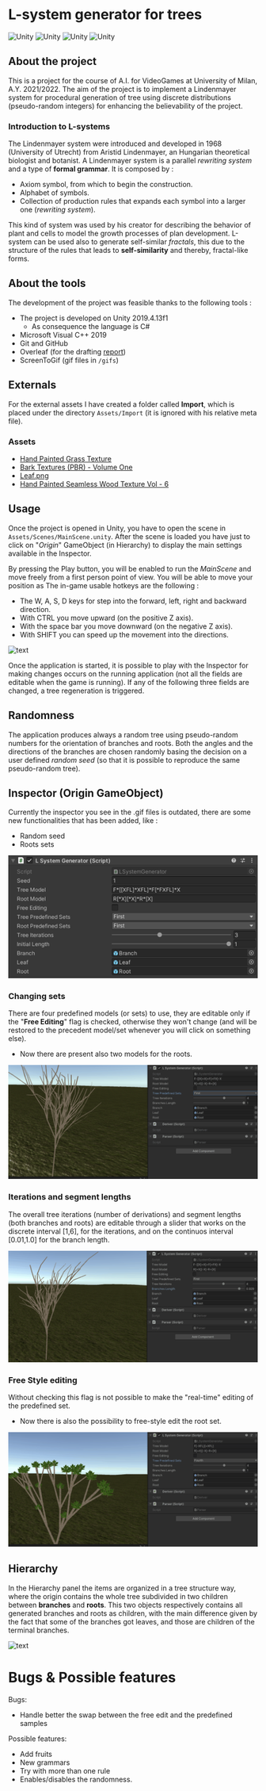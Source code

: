 # L-system generator for trees
![Unity](https://img.shields.io/badge/build-passing-green)
![Unity](https://img.shields.io/badge/license-MIT-yellowgreen)
![Unity](https://img.shields.io/badge/version-v1.5-blue)
![Unity](https://img.shields.io/badge/language-C%23-brightgreen)
## About the project
This is a project for the course of A.I. for VideoGames at University of Milan, A.Y. 2021/2022.
The aim of the project is to implement a Lindenmayer system for procedural generation of tree using discrete distributions (pseudo-random integers) for enhancing the believability of the project.

### Introduction to L-systems
The Lindenmayer system were introduced and developed in 1968 (University of Utrecht) from Aristid Lindenmayer, an Hungarian theoretical biologist and botanist.
A Lindenmayer system is a parallel *rewriting system* and a type of **formal grammar**. It is composed by :
- Axiom symbol, from which to begin the construction.
- Alphabet of symbols.
- Collection of production rules that expands each symbol into a larger one (*rewriting system*).

This kind of system was used by his creator for describing the behavior of plant and cells to model the growth processes of plan development. L-system can be used also to generate self-similar *fractals*, this due to the structure of the rules that leads to **self-similarity** and thereby, fractal-like forms.

## About the tools
The development of the project was feasible thanks to the following tools :
- The project is developed on Unity 2019.4.13f1
    - As consequence the language is C#
- Microsoft Visual C++ 2019
- Git and GitHub
- Overleaf (for the drafting [report](/L_SYSTEM_AI4V_REPORT.pdf))
- ScreenToGif (gif files in `/gifs`)

## Externals
For the external assets I have created a folder called **Import**, which is placed under
the directory `Assets/Import` (it is ignored with his relative meta file).

### Assets
- [Hand Painted Grass Texture](https://assetstore.unity.com/packages/2d/textures-materials/floors/hand-painted-grass-texture-78552)
- [Bark Textures (PBR) - Volume One](https://assetstore.unity.com/packages/2d/textures-materials/nature/bark-textures-pbr-volume-one-71019)
- [Leaf.png](/Assets/Import/Leaf.png)
- [Hand Painted Seamless Wood Texture Vol - 6](https://assetstore.unity.com/packages/2d/textures-materials/wood/hand-painted-seamless-wood-texture-vol-6-162145)

## Usage
Once the project is opened in Unity, you have to open the scene in `Assets/Scenes/MainScene.unity`. After the scene is loaded you have just to click on "*Origin*" GameObject (in Hierarchy) to display the main settings available in the Inspector.

By pressing the Play button, you will be enabled to run the *MainScene* and move freely from a first person
point of view. You will be able to move your position as The in-game usable hotkeys are the following :
- The W, A, S, D keys for step into the forward, left, right and backward direction.
- With CTRL you move upward (on the positive Z axis).
- With the space bar you move downward (on the negative Z axis).
- With SHIFT you can speed up the movement into the directions.

![text](gifs/Movements.gif)

Once the application is started, it is possible to play with the Inspector for making changes occurs on the
running application (not all the fields are editable when the game is running). If any of the following three fields are changed, a tree regeneration is triggered.

## Randomness
The application produces always a random tree using pseudo-random numbers for the orientation of branches and roots. Both the angles and the directions of the branches are chosen randomly basing the decision on a user defined *random seed* (so that it is possible to reproduce the same pseudo-random tree).

## Inspector (Origin GameObject)
Currently the inspector you see in the .gif files is outdated, there are some new functionalities that has been added, like :
* Random seed
* Roots sets

![text](/gifs/inspector.png)

### Changing sets
There are four predefined models (or sets) to use, they are editable only if the "**Free Editing**" flag is checked, otherwise they won't change (and will be restored to the precedent model/set whenever you will click on something else).
* Now there are present also two models for the roots.

![text](gifs/ChangingSets.gif)

### Iterations and segment lengths
The overall tree iterations (number of derivations) and segment lengths (both branches and roots) are editable through a slider that works on the discrete interval [1,6], for the iterations, and on the continuos interval [0.01,1.0] for the branch length.

![text](gifs/Iterations.gif)

### Free Style editing
Without checking this flag is not possible to make the "real-time" editing of the predefined set.
* Now there is also the possibility to free-style edit the root set.

![text](gifs/FreeStyle.gif)

## Hierarchy
In the Hierarchy panel the items are organized in a tree structure way, where the origin contains the whole tree subdivided in two children between **branches** and  **roots**. This two objects respectively contains all generated branches and roots as children, with the main difference given by the fact that some of the branches got leaves, and those are children of the terminal branches.

![text](gifs/Hierarchy.gif)

# Bugs & Possible features
Bugs:
* Handle better the swap between the free edit and the predefined samples

Possible features:
* Add fruits
* New grammars
* Try with more than one rule
* Enables/disables the randomness.
